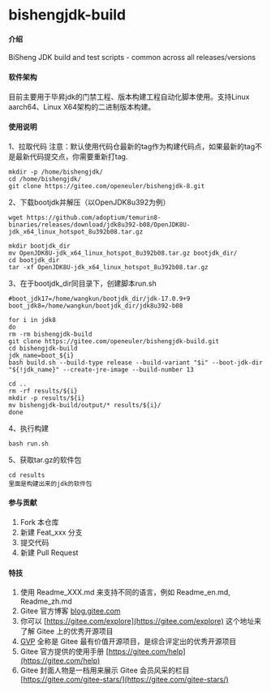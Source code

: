 # bishengjdk-build

#### 介绍

BiSheng JDK build and test scripts - common across all releases/versions

#### 软件架构

目前主要用于毕昇jdk的门禁工程、版本构建工程自动化脚本使用。支持Linux aarch64、Linux X64架构的二进制版本构建。

#### 使用说明

1、拉取代码
   注意：默认使用代码仓最新的tag作为构建代码点，如果最新的tag不是最新代码提交点，你需要重新打tag.
```
mkdir -p /home/bishengjdk/
cd /home/bishengjdk/
git clone https://gitee.com/openeuler/bishengjdk-8.git
```

2、下载bootjdk并解压（以OpenJDK8u392为例）

```
wget https://github.com/adoptium/temurin8-binaries/releases/download/jdk8u392-b08/OpenJDK8U-jdk_x64_linux_hotspot_8u392b08.tar.gz

mkdir bootjdk_dir
mv OpenJDK8U-jdk_x64_linux_hotspot_8u392b08.tar.gz bootjdk_dir/
cd bootjdk_dir
tar -xf OpenJDK8U-jdk_x64_linux_hotspot_8u392b08.tar.gz
```

3、在于bootjdk_dir同目录下，创建脚本run.sh

```
#boot_jdk17=/home/wangkun/bootjdk_dir/jdk-17.0.9+9
boot_jdk8=/home/wangkun/bootjdk_dir/jdk8u392-b08

for i in jdk8
do
rm -rm bishengjdk-build
git clone https://gitee.com/openeuler/bishengjdk-build.git
cd bishengjdk-build
jdk_name=boot_${i}
bash build.sh --build-type release --build-variant "$i" --boot-jdk-dir "${!jdk_name}" --create-jre-image --build-number 13

cd ..
rm -rf results/${i}
mkdir -p results/${i}
mv bishengjdk-build/output/* results/${i}/
done
```

4、执行构建

```
bash run.sh
```

5、获取tar.gz的软件包

```
cd results
里面是构建出来的jdk的软件包
```

#### 参与贡献
1.  Fork 本仓库
2.  新建 Feat_xxx 分支
3.  提交代码
4.  新建 Pull Request


#### 特技

1.  使用 Readme\_XXX.md 来支持不同的语言，例如 Readme\_en.md, Readme\_zh.md
2.  Gitee 官方博客 [blog.gitee.com](https://blog.gitee.com)
3.  你可以 [https://gitee.com/explore](https://gitee.com/explore) 这个地址来了解 Gitee 上的优秀开源项目
4.  [GVP](https://gitee.com/gvp) 全称是 Gitee 最有价值开源项目，是综合评定出的优秀开源项目
5.  Gitee 官方提供的使用手册 [https://gitee.com/help](https://gitee.com/help)
6.  Gitee 封面人物是一档用来展示 Gitee 会员风采的栏目 [https://gitee.com/gitee-stars/](https://gitee.com/gitee-stars/)
